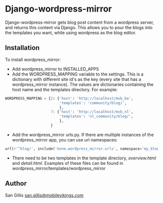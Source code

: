 Django-wordpress-mirror
=======================

Django-wordpress-mirror gets blog post content from a wordpress server, and
returns this content via Django. This allows you to pour the blogs into the
templates you want, while using wordpress as the blog editor.

Installation
------------

To install wordpress_mirror:

- Add wordpress_mirror to INSTALLED_APPS
- Add the WORDPRESS_MAPPING variable to the settings. This is a dictionary
  with different site id's as the key (every site that has a 
  wordpress_mirror instance). The values are dictionaries containing the
  host name and the templates directory. For example:

```python
WORDPRESS_MAPPING = {2: {'host': 'http://localhost/mvb_be',
                         'templates': 'community/blog/',
                         },
                     7: {'host': 'http://localhost/mvb_nl',
                         'templates': 'nl_community/blog/',
                         },
                     }
```

- Add the wordpress_mirror urls.py. If there are multiple instances of 
  the wordpress_mirror app, you can use url namespaces:

```python
url(r'^blog/', include('mvne.wordpress_mirror.urls', namespace='my_blog', app_name='wordpress_mirror')),
```

- There need to be two templates in the template directory, *overview.html*
  and *detail.html*. Examples of these files can be found in 
  wordpress_mirror/templates/wordpress_mirror

Author
------
San Gillis <san.gillis@mobilevikings.com>
